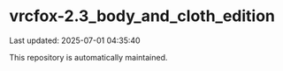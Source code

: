 # vrcfox-2.3_body_and_cloth_edition

Last updated: 2025-07-01 04:35:40

This repository is automatically maintained.
